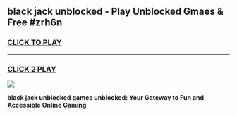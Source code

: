
## black jack unblocked - Play Unblocked Gmaes & Free #zrh6n
<h3>
<a href="https://news.freeplayer.one?title=black_jack_unblocked&ref=24F">CLICK TO PLAY</a></h3>
<hr>

<h3>
<a href="https://news.freeplayer.one?title=black_jack_unblocked&ref=24F">CLICK 2 PLAY</a>
  
</h3>

<a href="https://news.freeplayer.one?title=black_jack_unblocked&ref=24F/"><img src="https://clearcache.store/games.png"></a>


**black jack unblocked games unblocked: Your Gateway to Fun and Accessible Online Gaming**

